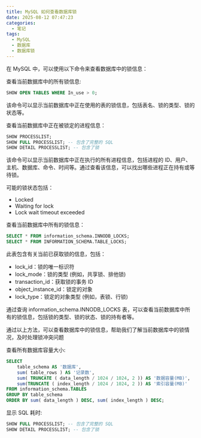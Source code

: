 ```yaml
---
title: MySQL 如何查看数据库锁
date: 2025-08-12 07:47:23
categories:
  - 笔记
tags: 
  - MySQL
  - 数据库
  - 数据库锁
---
```


在 MySQL 中，可以使用以下命令来查看数据库中的锁信息：

查看当前数据库中的所有锁信息:

```sql
SHOW OPEN TABLES WHERE In_use > 0;
```

该命令可以显示当前数据库中正在使用的表的锁信息，包括表名、锁的类型、锁的状态等。

查看当前数据库中正在被锁定的进程信息：

```sql
SHOW PROCESSLIST;
SHOW FULL PROCESSLIST; -- 包含了完整的 SQL
SHOW DETAIL PROCESSLIST; -- 包含了锁
```

该命令可以显示当前数据库中正在执行的所有进程信息，包括进程的 ID、用户、主机、数据库、命令、时间等。通过查看该信息，可以找出哪些进程正在持有或等待锁。

可能的锁状态包括：

- Locked
- Waiting for lock
- Lock wait timeout exceeded

查看当前数据库中所有的锁信息：

```sql
SELECT * FROM information_schema.INNODB_LOCKS;
SELECT * FROM INFORMATION_SCHEMA.TABLE_LOCKS;
```

此表包含有关当前已获取锁的信息，包括：

- lock_id：锁的唯一标识符
- lock_mode：锁的类型 (例如，共享锁、排他锁)
- transaction_id：获取锁的事务 ID
- object_instance_id：锁定的对象
- lock_type：锁定的对象类型 (例如，表锁、行锁)

通过查询 information_schema.INNODB_LOCKS 表，可以查看当前数据库中所有的锁信息，包括锁的类型、锁的状态、锁的持有者等。

通过以上方法，可以查看数据库中的锁信息，帮助我们了解当前数据库中的锁情况，及时处理锁冲突问题

查看所有数据库容量大小:

```sql
SELECT
    table_schema AS '数据库',
    sum( table_rows ) AS '记录数',
    sum( TRUNCATE ( data_length / 1024 / 1024, 2 )) AS '数据容量(MB)',
    sum(TRUNCATE ( index_length / 1024 / 1024, 2 )) AS '索引容量(MB)'
FROM information_schema.TABLES
GROUP BY table_schema
ORDER BY sum( data_length ) DESC, sum( index_length ) DESC;
```

显示 SQL 耗时:

```sql
SHOW FULL PROCESSLIST; -- 包含了完整的 SQL
SHOW DETAIL PROCESSLIST; -- 包含了锁
```
